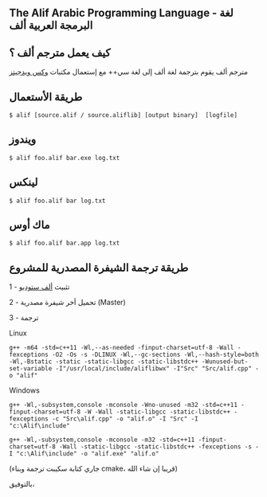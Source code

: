 The Alif Arabic Programming Language - لغة البرمجة العربية ألف
-----------------------------------------------------------

كيف يعمل مترجم ألف ؟
-------

مترجم ألف يقوم بترجمة لغة ألف إلى لغة سي++ مع إستعمال مكتبات [وكس ويدجيتز](https://github.com/wxWidgets)

طريقة الأستعمال
-------

```
$ alif [source.alif / source.aliflib] [output binary]  [logfile]
```

ويندوز
---------

```
$ alif foo.alif bar.exe log.txt
```

لينكس
---------

```
$ alif foo.alif bar log.txt
```

ماك أوس
---------

```
$ alif foo.alif bar.app log.txt
```

طريقة ترجمة الشيفرة المصدرية للمشروع
---------

1 - تثبيث [ألف ستوديو](https://www.aliflang.org/download)

2 - تحميل أخر شيفرة مصدرية (Master)

3 - ترجمة

Linux
```
g++ -m64 -std=c++11 -Wl,--as-needed -finput-charset=utf-8 -Wall -fexceptions -O2 -Os -s -DLINUX -Wl,--gc-sections -Wl,--hash-style=both -Wl,-Bstatic -static -static-libgcc -static-libstdc++ -Wunused-but-set-variable -I"/usr/local/include/aliflibwx" -I"Src" "Src/alif.cpp" -o "alif"
```

Windows
```
g++ -Wl,-subsystem,console -mconsole -Wno-unused -m32 -std=c++11 -finput-charset=utf-8 -W -Wall -static-libgcc -static-libstdc++ -fexceptions -c "Src\alif.cpp" -o "alif.o" -I "Src" -I "c:\Alif\include"

g++ -Wl,-subsystem,console -mconsole -m32 -std=c++11 -finput-charset=utf-8 -Wall -static-libgcc -static-libstdc++ -fexceptions -s -I "c:\Alif\include" -o "alif.exe" "alif.o"
```

(جاري كتابة سكيبت ترجمة وبناء cmake، قريبا إن شاء الله)

بالتوفيق،
